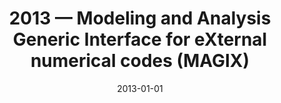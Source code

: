 ---
title: "2013 &mdash; Modeling and Analysis Generic Interface for eXternal numerical codes (MAGIX)"
collection: publications
refereed: 'yes'
permalink: \publication\2013-01-01-Modeling-and-Analysis-Generic-Interface-for-eXternal-numerical-codes-(MAGIX)
date: "2013-01-01"
venue: "Astronomy &amp; Astrophysics"
paperurl: 
link: "https://ui.adsabs.harvard.edu/abs/2013A&A...549A..21M"
citation: "Möller, T.; Bernst, I.; Panoglou, D.; Muders, D.; Ossenkopf, V.; Röllig, M.; Schilke, P., Astronomy &amp; Astrophysics, Volume 549, id.A21, 11 pp."
---